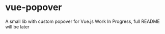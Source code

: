 # vue-popover
A small lib with custom popover for Vue.js
Work In Progress, full README will be later
